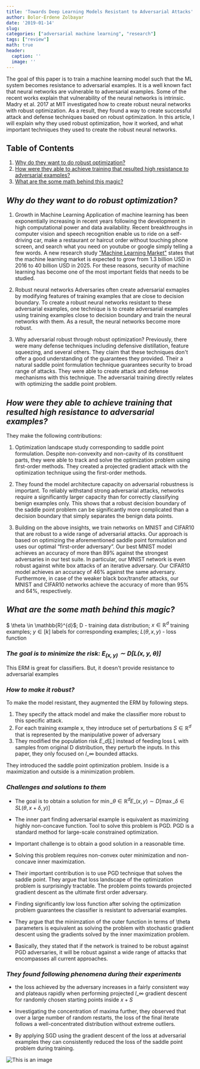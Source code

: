 ```yaml
---
title: 'Towards Deep Learning Models Resistant to Adversarial Attacks'
author: Bolor-Erdene Zolbayar
date: '2019-01-14'
slug:
categories: ["adversarial machine learning", "research"]
tags: ["review"]
math: true
header:
  caption: ''
  image: ''
---
```


The goal of this paper is to train a machine learning model such that the ML system becomes resistance to adversarial examples. It is a well known fact that neural networks are vulnerable to adversarial examples. Some of the recent works explain that vulnerability of the neural networks is intrinsic. Madry et al. 2017 at MIT investigated how to create robust neural networks with robust optimization. As a result, they found a way to create successful attack and defense techniques based on robust optimization. In this article, I will explain why they used robust optimization, how it worked, and what important techniques they used to create the robust neural networks.

## Table of Contents

1. [Why do they want to do robust optimization?](#why)
2. [How were they able to achieve training that resulted high resistance to adversarial examples?](#how)
3. [What are the some math behind this magic?](#what)

## ***Why do they want to do robust optimization?*** <a id="why"></a>

1. Growth in Machine Learning
Application of machine learning has been exponentially increasing in recent years following the development in high computational power and data availability. Recent breakthroughs in computer vision and speech recognition enable us to ride on a self-driving car, make a restaurant or haircut order without touching phone screen, and  search what you need on youtube or google simply telling a few words. A new research study ["Machine Learning Market"](https://www.marketwatch.com/press-release/global-machine-learning-market-2018-expected-to-reach-3998-billion-by-2025-and-research-analysis-done-by-technologies-types-2018-08-20) states that the machine learning market is expected to grow from 1.3 billion USD in 2016 to 40 billion USD in 2025. For these reasons, security of machine learning has become one of the most important fields that needs to be studied.

2. Robust neural networks
Adversaries often create adversarial exmaples by modifying features of training examples that are close to decision boundary. To create a robust neural networks resistant to these adversarial examples, one technique is to create adversarial examples using training examples close to decision boundary and train the neural networks with them. As a result, the neural networks become more robust.

3. Why adversarial robust through robust optimization?
Previously, there were many defense techniques including defensive distillation, feature squeezing, and several others. They claim that these techniques don't offer a good understanding of the guarantees they provided. Their a natural saddle point formulation technique guarantees security to broad range of attacks. They were able to create attack and defense mechanisms with this technique. The adversarial training directly relates with optimizing the saddle point problem.  


## ***How were they able to achieve training that resulted high resistance to adversarial examples?*** <a id="how"></a>

They make the following contributions:

1. Optimization landscape study corresponding to saddle point formulation. Despite non-convexity and non-cavity of its constituent parts, they were able to track and solve the optimization problem using first-order methods. They created a projected gradient attack with the optimization technique using the first-order methods.

2. They found the model architecture capacity on adversarial robustness is important. To reliably withstand strong adversarial attacks, networks
require a significantly larger capacity than for correctly classifying benign examples only. This shows that a robust decision boundary of the saddle point problem can be significantly more complicated than a decision boundary that simply separates the benign data points.

3. Building on the above insights, we train networks on MNIST and CIFAR10 that are robust to
a wide range of adversarial attacks. Our approach is based on optimizing the aforementioned
saddle point formulation and uses our optimal “first-order adversary”. Our best MNIST model
achieves an accuracy of more than 89% against the strongest adversaries in our test suite. In
particular, our MNIST network is even robust against white box attacks of an iterative adversary.
Our CIFAR10 model achieves an accuracy of 46% against the same adversary. Furthermore,
in case of the weaker black box/transfer attacks, our MNIST and CIFAR10 networks achieve
the accuracy of more than 95% and 64%, respectively.

## ***What are the some math behind this magic?*** <a id="what"></a>

$ \theta \in \mathbb{R}^{d}$; D - training data distribution; $x \in \mathbb{R}^{d}$ training examples; $y \in [k]$ labels for corresponding
examples; $L(\theta,x,y)$ - loss function

### *The goal is to minimize the risk: $E_{(x,y)} \sim D[L(x,y,\theta)]$*
This ERM is great for classifiers. But, it doesn't provide resistance to adversarial examples

### *How to make it robust?*
To make the model resistant, they augmented the ERM by following steps.

1. They specify the attack model and make the classifier more robust to this specific attack.
2. For each training example x, they introduce set of perturbations $S \in \mathbb{R}^{d}$ that is  represented by the manipulative power of adversary
3. They modified the population risk $E\_{d}[L]$ instead of feeding loss L with samples from original D distribution, they perturb the inputs. In this paper, they only focused on $l\_{\infty}$ bounded attacks.

They introduced the saddle point optimization problem. Inside is a maximization and outside is a minimization problem.

### *Challenges and solutions to them*
- The goal is to obtain a solution for $\mathop{min}\_{\theta \in \mathbb{R}^{d}}E\_{(x,y) \sim D} [\mathop{max}\_{\delta \in S} L(\theta,x+\delta,y)]$

- The inner part finding adversarial example is equivalent as maximizing highly non-concave function. Tool to solve this problem is PGD. PGD is a standard method for large-scale constrained optimization.

- Important challenge is to obtain a good solution in a reasonable time.

- Solving this problem requires non-convex outer minimization and non-concave inner maximization.

- Their important contribution is to use PGD technique that solves the saddle point. They argue that loss landscape of the optimization problem is surprisingly tractable. The problem points towards projected gradient descent as the ultimate first order adversary.

- Finding significantly low loss function after solving the optimization problem guarantees the classifier is resistant to adversarial examples.

- They argue that the minimzation of the outer function in terms of \theta parameters is equivalent as solving the problem with stochastic gradient descent using the gradients solved by the inner maximization problem.

- Basically, they stated that if the network is trained to be robust against PGD adversaries, it will be robust against a wide range of attacks that encompasses all current approaches.

### *They found following phenomena during their experiments*

- the loss achieved by the adversary increases in a fairly consistent way and plateaus rapidly when performing projected $l\_{\infty}$ gradient descent for randomly chosen starting points inside $x + S$

- Investigating the concentration of maxima further, they observed that over a large number of random restarts, the loss of the final iterate follows a well-concentrated distribution without extreme outliers.

- By applying SGD using the gradient descent of the loss at adversarial examples they can consistently reduced the loss of the saddle point problem during training.

![This is an image](/static/PGD/loss.jpg)
